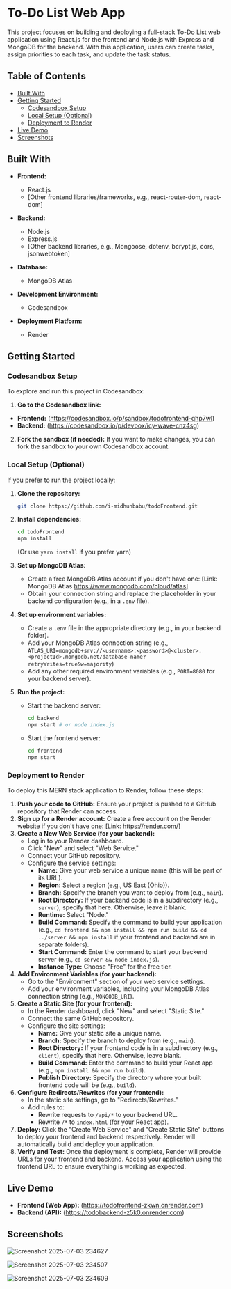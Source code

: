 # To-Do List Web App

This project focuses on building and deploying a full-stack To-Do List web application using React.js for the frontend and Node.js with Express and MongoDB for the backend. With this application, users can create tasks, assign priorities to each task, and update the task status.  


## Table of Contents

- [Built With](#built-with)
- [Getting Started](#getting-started)
  - [Codesandbox Setup](#codesandbox-setup)
  - [Local Setup (Optional)](#local-setup-optional)
  - [Deployment to Render](#deployment-to-render)
- [Live Demo](#live-demo)
- [Screenshots](#screenshots)

## Built With

- **Frontend:**
  - React.js
  - [Other frontend libraries/frameworks, e.g., react-router-dom, react-dom]

- **Backend:**
  -  Node.js
  -  Express.js
  -  [Other backend libraries, e.g., Mongoose, dotenv, bcrypt.js, cors, jsonwebtoken]

- **Database:**
  - MongoDB Atlas

- **Development Environment:**
  - Codesandbox
 
- **Deployment Platform:**
  - Render 

## Getting Started

### Codesandbox Setup

To explore and run this project in Codesandbox:

1. **Go to the Codesandbox link:** 

  -  **Frontend:** (https://codesandbox.io/p/sandbox/todofrontend-qhp7wl)
  - **Backend:** (https://codesandbox.io/p/devbox/icy-wave-cnz4sg)

2. **Fork the sandbox (if needed):** If you want to make changes, you can fork the sandbox to your own Codesandbox account.

### Local Setup (Optional)

If you prefer to run the project locally:

1.  **Clone the repository:**
    ```bash
    git clone https://github.com/i-midhunbabu/todoFrontend.git 
    ```

2.  **Install dependencies:**
    ```bash
    cd todoFrontend
    npm install 
    ```
    (Or use `yarn install` if you prefer yarn)

3.  **Set up MongoDB Atlas:**
    *   Create a free MongoDB Atlas account if you don't have one: [Link: MongoDB Atlas https://www.mongodb.com/cloud/atlas]
    *   Obtain your connection string and replace the placeholder in your backend configuration (e.g., in a `.env` file).

4.  **Set up environment variables:**
    *   Create a `.env` file in the appropriate directory (e.g., in your backend folder).
    *   Add your MongoDB Atlas connection string (e.g., `ATLAS_URI=mongodb+srv://<username>:<password>@<cluster>.<projectId>.mongodb.net/database-name?retryWrites=true&w=majority`)
    *   Add any other required environment variables (e.g., `PORT=8080` for your backend server).
  
5.  **Run the project:**
    *   Start the backend server:
        ```bash
        cd backend
        npm start # or node index.js 
        ```
    *   Start the frontend server:
        ```bash
        cd frontend
        npm start 
        ```

### Deployment to Render

To deploy this MERN stack application to Render, follow these steps:

1.  **Push your code to GitHub:** Ensure your project is pushed to a GitHub repository that Render can access.
2.  **Sign up for a Render account:** Create a free account on the Render website if you don't have one: [Link: https://render.com/]
3.  **Create a New Web Service (for your backend):**
    *   Log in to your Render dashboard.
    *   Click "New" and select "Web Service."
    *   Connect your GitHub repository.
    *   Configure the service settings:
        *   **Name:** Give your web service a unique name (this will be part of its URL).
        *   **Region:** Select a region (e.g., US East (Ohio)).
        *   **Branch:**  Specify the branch you want to deploy from (e.g., `main`).
        *   **Root Directory:** If your backend code is in a subdirectory (e.g., `server`), specify that here. Otherwise, leave it blank.
        *   **Runtime:**  Select "Node."
        *   **Build Command:**  Specify the command to build your application (e.g., `cd frontend && npm install && npm run build && cd ../server && npm install` if your frontend and backend are in separate folders).
        *   **Start Command:** Enter the command to start your backend server (e.g., `cd server && node index.js`).
        *   **Instance Type:** Choose "Free" for the free tier.
4.  **Add Environment Variables (for your backend):**
    *   Go to the "Environment" section of your web service settings.
    *   Add your environment variables, including your MongoDB Atlas connection string (e.g., `MONGODB_URI`).
5.  **Create a Static Site (for your frontend):**
    *   In the Render dashboard, click "New" and select "Static Site."
    *   Connect the same GitHub repository.
    *   Configure the site settings:
        *   **Name:** Give your static site a unique name.
        *   **Branch:** Specify the branch to deploy from (e.g., `main`).
        *   **Root Directory:** If your frontend code is in a subdirectory (e.g., `client`), specify that here. Otherwise, leave blank.
        *   **Build Command:**  Enter the command to build your React app (e.g., `npm install && npm run build`).
        *   **Publish Directory:** Specify the directory where your built frontend code will be (e.g., `build`).
6.  **Configure Redirects/Rewrites (for your frontend):**
    *   In the static site settings, go to "Redirects/Rewrites."
    *   Add rules to:
        *   Rewrite requests to `/api/*` to your backend URL.
        *   Rewrite `/*` to `index.html` (for your React app).
7.  **Deploy:** Click the "Create Web Service" and "Create Static Site" buttons to deploy your frontend and backend respectively. Render will automatically build and deploy your application.
8.  **Verify and Test:** Once the deployment is complete, Render will provide URLs for your frontend and backend. Access your application using the frontend URL to ensure everything is working as expected.


## Live Demo

*   **Frontend (Web App):** (https://todofrontend-zkwn.onrender.com)
*   **Backend (API):** (https://todobackend-z5k0.onrender.com)
   
## Screenshots

![Screenshot 2025-07-03 234627](https://github.com/user-attachments/assets/b0c110a1-e450-4536-9371-be3c18c5ead3)

![Screenshot 2025-07-03 234507](https://github.com/user-attachments/assets/19c34ca2-6051-4db4-a233-c3e9017c2040)

![Screenshot 2025-07-03 234609](https://github.com/user-attachments/assets/289b7591-4f48-44e3-b00f-e3266c245207)




